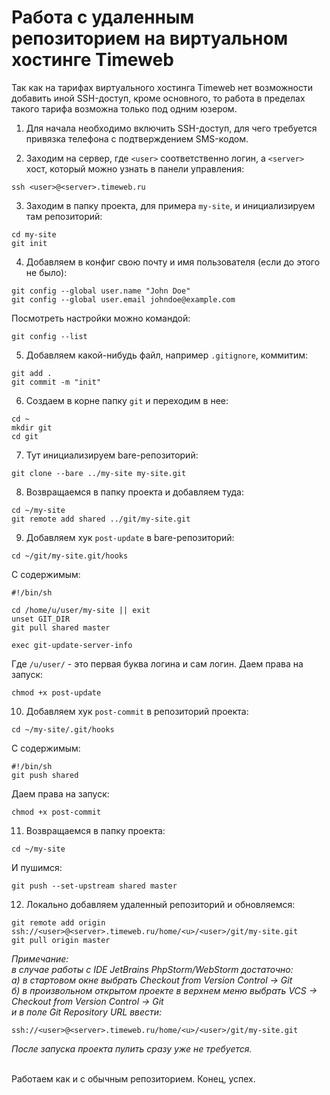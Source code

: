 # Работа с удаленным репозиторием на виртуальном хостинге Timeweb

Так как на тарифах виртуального хостинга Timeweb нет возможности добавить иной SSH-доступ, кроме основного, то работа в пределах такого тарифа возможна только под одним юзером.

1. Для начала необходимо включить SSH-доступ, для чего требуется привязка телефона с подтверждением SMS-кодом.

2. Заходим на сервер, где `<user>` соответственно логин, а `<server>` хост, который можно узнать в панели управления:
```
ssh <user>@<server>.timeweb.ru
```

3. Заходим в папку проекта, для примера `my-site`, и инициализируем там репозиторий:
```
cd my-site
git init
```

4. Добавляем в конфиг свою почту и имя пользователя (если до этого не было):
```
git config --global user.name "John Doe"
git config --global user.email johndoe@example.com
```
Посмотреть настройки можно командой:
```
git config --list
```

5. Добавляем какой-нибудь файл, например `.gitignore`, коммитим:
```
git add .
git commit -m "init"
```

6. Создаем в корне папку `git` и переходим в нее:
```
cd ~
mkdir git
cd git
```

7. Тут инициализируем bare-репозиторий:
```
git clone --bare ../my-site my-site.git
```

8. Возвращаемся в папку проекта и добавляем туда:
```
cd ~/my-site
git remote add shared ../git/my-site.git

```

9. Добавляем хук `post-update` в bare-репозиторий:
```
cd ~/git/my-site.git/hooks
```
С содержимым:
```
#!/bin/sh

cd /home/u/user/my-site || exit
unset GIT_DIR
git pull shared master

exec git-update-server-info
```
Где `/u/user/` - это первая буква логина и сам логин. Даем права на запуск:
```
chmod +x post-update
```

10. Добавляем хук `post-commit` в репозиторий проекта:
```
cd ~/my-site/.git/hooks
```
С содержимым:
```
#!/bin/sh
git push shared
```
Даем права на запуск:
```
chmod +x post-commit
```

11. Возвращаемся в папку проекта:
```
cd ~/my-site
```
И пушимся:
```
git push --set-upstream shared master
```

12. Локально добавляем удаленный репозиторий и обновляемся:
```
git remote add origin ssh://<user>@<server>.timeweb.ru/home/<u>/<user>/git/my-site.git
git pull origin master
```

<i>Примечание:<br>
в случае работы с IDE JetBrains PhpStorm/WebStorm достаточно:<br>
а) в стартовом окне выбрать Checkout from Version Control -> Git
<br>
б) в произвольном открытом проекте в верхнем меню выбрать VCS -> Checkout from Version Control -> Git
<br>
и в поле Git Repository URL ввести:<br></i>
```
ssh://<user>@<server>.timeweb.ru/home/<u>/<user>/git/my-site.git
```
<i>После запуска проекта пулить сразу уже не требуется.</i><br><br>

Работаем как и с обычным репозиторием. Конец, успех.

